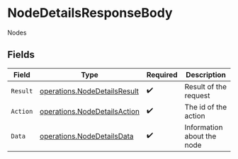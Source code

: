 # NodeDetailsResponseBody

Nodes


## Fields

| Field                                                                        | Type                                                                         | Required                                                                     | Description                                                                  |
| ---------------------------------------------------------------------------- | ---------------------------------------------------------------------------- | ---------------------------------------------------------------------------- | ---------------------------------------------------------------------------- |
| `Result`                                                                     | [operations.NodeDetailsResult](../../models/operations/nodedetailsresult.md) | :heavy_check_mark:                                                           | Result of the request                                                        |
| `Action`                                                                     | [operations.NodeDetailsAction](../../models/operations/nodedetailsaction.md) | :heavy_check_mark:                                                           | The id of the action                                                         |
| `Data`                                                                       | [operations.NodeDetailsData](../../models/operations/nodedetailsdata.md)     | :heavy_check_mark:                                                           | Information about the node                                                   |